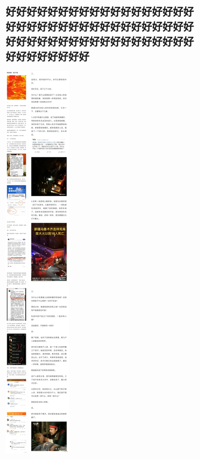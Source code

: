 # 好好好好好好好好好好好好好好好好好好好好好好好好好好好好好好好好好好好好好好好好好好好好好好好好好好好好好好好好好好好好好好


![pic_1](https://github.com/VoyagerXvoyagerx/okok/blob/main/1.jpg "1")
![pic_2](https://github.com/VoyagerXvoyagerx/okok/blob/main/2.jpg "2")
